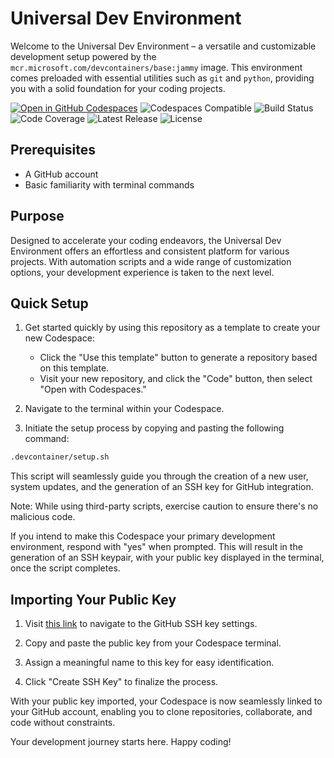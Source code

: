 # Universal Dev Environment

Welcome to the Universal Dev Environment – a versatile and customizable development setup powered by the `mcr.microsoft.com/devcontainers/base:jammy` image. This environment comes preloaded with essential utilities such as `git` and `python`, providing you with a solid foundation for your coding projects.

[![Open in GitHub Codespaces](https://github.com/codespaces/badge.svg)](https://codespaces.new/RetroSteve0/cs-devbox)
![Codespaces Compatible](https://img.shields.io/badge/Codespaces-Compatible-brightgreen)
![Build Status](https://img.shields.io/github/workflow/status/RetroSteve0/cs-devbox/Build%20and%20Test)
![Code Coverage](https://img.shields.io/codecov/c/github/RetroSteve0/cs-devbox)
![Latest Release](https://img.shields.io/github/v/release/RetroSteve0/cs-devbox)
![License](https://img.shields.io/github/license/RetroSteve0/cs-devbox)


## Prerequisites

- A GitHub account
- Basic familiarity with terminal commands

## Purpose

Designed to accelerate your coding endeavors, the Universal Dev Environment offers an effortless and consistent platform for various projects. With automation scripts and a wide range of customization options, your development experience is taken to the next level.

## Quick Setup

1. Get started quickly by using this repository as a template to create your new Codespace:
   - Click the "Use this template" button to generate a repository based on this template.
   - Visit your new repository, and click the "Code" button, then select "Open with Codespaces."

2. Navigate to the terminal within your Codespace.

3. Initiate the setup process by copying and pasting the following command:

```bash
.devcontainer/setup.sh
```

This script will seamlessly guide you through the creation of a new user, system updates, and the generation of an SSH key for GitHub integration. 

Note: While using third-party scripts, exercise caution to ensure there's no malicious code.

If you intend to make this Codespace your primary development environment, respond with "yes" when prompted. This will result in the generation of an SSH keypair, with your public key displayed in the terminal, once the script completes. 

## Importing Your Public Key

1. Visit [this link](https://github.com/settings/ssh/new) to navigate to the GitHub SSH key settings.

2. Copy and paste the public key from your Codespace terminal.

3. Assign a meaningful name to this key for easy identification.

4. Click "Create SSH Key" to finalize the process.

With your public key imported, your Codespace is now seamlessly linked to your GitHub account, enabling you to clone repositories, collaborate, and code without constraints.

Your development journey starts here. Happy coding!

